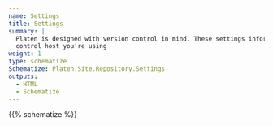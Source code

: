 ```yaml
---
name: Settings
title: Settings
summary: |
  Platen is designed with version control in mind. These settings inform Platen about the version
  control host you're using
weight: 1
type: schematize
Schematize: Platen.Site.Repository.Settings
outputs:
  - HTML
  - Schematize
---
```


{{% schematize %}}
